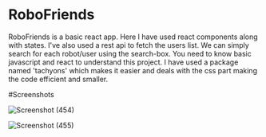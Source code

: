 
# RoboFriends

RoboFriends is a basic react app.
Here I have used react components along with states. I've also used a rest api to fetch the users list.
We can simply search for each robot/user using the search-box.
You need to know basic javascript and react to understand this project. 
I have used a package named 'tachyons' which makes it easier and deals with the css part making the code efficient and smaller.


#Screenshots


![Screenshot (454)](https://github.com/iamharsh42/RoboFriends/assets/90254587/186b868d-3d1f-49c0-a19b-f9eeaaa561f1)


![Screenshot (455)](https://github.com/iamharsh42/RoboFriends/assets/90254587/06a313ad-d196-4fe8-8a69-bb06379c2d80)



